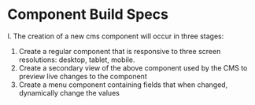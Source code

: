 # Component Build Specs

I. The creation of a new cms component will occur in three stages:

1. Create a regular component that is responsive to three screen resolutions: desktop, tablet, mobile.
2. Create a secondary view of the above component used by the CMS to preview live changes to the component
3. Create a menu component containing fields that when changed, dynamically change the values
